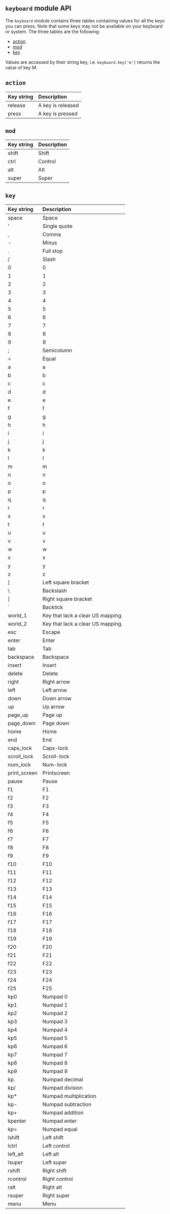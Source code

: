 ## `keyboard` module API

The `keyboard` module contains three tables containing values for all the keys you can press. Note that some keys may not be available on your keyboard or system. The three tables are the following:

* [action]()
* [mod]()
* [key]()

Values are accessed by their string key, i.e. `keyboard.key['m']` returns the value of key M.

## <a name="action"><a/> `action`

| Key string| Description |
| :--- | :--- |
|release | A key is released |
|press | A key is pressed |

## <a name="mod"><a/> `mod`

| Key string| Description |
| :--- | :--- |
| shift | Shift |
| ctrl | Control |
| alt  | Alt |
| super | Super |

## <a name="key"><a/> `key`

| Key string| Description |
| :--- | :--- |
| space | Space |
| ' |Single quote|
| , |Comma|
| - |Minus|
| . |Full stop|
| / |Slash|
| 0 |0|
| 1 |1|
| 2 |2|
| 3 |3|
| 4 |4|
| 5 |5|
| 6 |6|
| 7 |7|
| 8 |8|
| 9 |9|
| ; |Semicolumn|
| = |Equal|
| a |a|
| b |b|
| c |c|
| d |d|
| e |e|
| f |f|
| g |g|
| h |h|
| i |i|
| j |j|
| k |k|
| l |l|
| m |m|
| n |n|
| o |o|
| p |p|
| q |q|
| r |r|
| s |s|
| t |t|
| u |u|
| v |v|
| w |w|
| x |x|
| y |y|
| z |z|
| [ |Left square bracket|
| \ | Backslash |
| ] |Right square bracket|
| \` |Backtick|
| world_1 | Key that lack a clear US mapping. |
| world_2 | Key that lack a clear US mapping.|
| esc | Escape |
| enter | Enter|
| tab | Tab |
| backspace | Backspace|
| insert |Insert|
| delete |Delete|
| right | Right arrow |
| left | Left arrow |
| down | Down arrow|
| up | Up arrow |
| page_up |Page up|
| page_down |Page down|
| home | Home |
| end | End|
| caps_lock | Caps-lock |
| scroll_lock | Scroll-lock|
| num_lock | Num-lock |
| print_screen |Printscreen|
| pause |Pause|
| f1  |F1 |
| f2  |F2 |
| f3  |F3 |
| f4  |F4 |
| f5  |F5 |
| f6  |F6 |
| f7  |F7 |
| f8  |F8 |
| f9  |F9 |
| f10 |F10|
| f11 |F11|
| f12 |F12|
| f13 |F13|
| f14 |F14|
| f15 |F15|
| f16 |F16|
| f17 |F17|
| f18 |F18|
| f19 |F19|
| f20 |F20|
| f21 |F21|
| f22 |F22|
| f23 |F23|
| f24 |F24|
| f25 |F25|
| kp0 |Numpad 0|
| kp1 |Numpad 1|
| kp2 |Numpad 2|
| kp3 |Numpad 3|
| kp4 |Numpad 4|
| kp5 |Numpad 5|
| kp6 |Numpad 6|
| kp7 |Numpad 7|
| kp8 |Numpad 8|
| kp9 |Numpad 9|
| kp. |Numpad decimal|
| kp/ |Numpad division|
| kp* |Numpad multiplication|
| kp- |Numpad subtraction|
| kp+ |Numpad addition|
| kpenter |Numpad enter|
| kp= |Numpad equal|
| lshift | Left shift|
| lctrl |Left control|
| left_alt |Left alt|
| lsuper |Left super|
| rshift |Right shift|
| rcontrol |Right control|
| ralt |Right alt|
| rsuper |Right super|
| menu |Menu|
